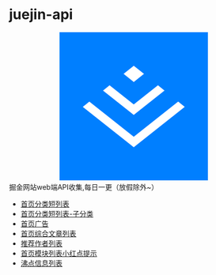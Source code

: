# juejin-api
<div align=center>
<img src="./icon.png" style="width:300px;margin:auto">
</div>
掘金网站web端API收集,每日一更（放假除外~）


- [首页分类短列表](./首页分类短列表.md)
- [首页分类短列表-子分类](./首页分类短列表-子分类.md)
- [首页广告](./首页广告.md)
- [首页综合文章列表](./首页综合文章列表.md)
- [推荐作者列表](./推荐作者列表.md)
- [首页模块列表小红点提示](./首页模块列表小红点提示.md)
- [沸点信息列表](./沸点信息列表.md)